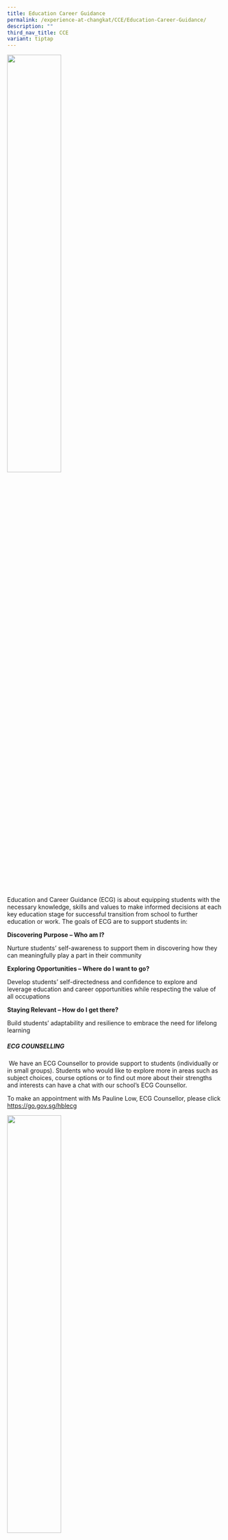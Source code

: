 ```yaml
---
title: Education Career Guidance
permalink: /experience-at-changkat/CCE/Education-Career-Guidance/
description: ""
third_nav_title: CCE
variant: tiptap
---
```

<div class="isomer-image-wrapper">
<img style="width:50%" height="auto" width="100%" src="/images/ECG.png">
</div>
<p>Education and Career Guidance (ECG) is about equipping students with the
necessary knowledge, skills and values to make informed decisions at each
key education stage for successful transition from school to further education
or work. The goals of ECG are to support students in:</p>
<p><strong>Discovering Purpose – Who am I?</strong>
</p>
<p>Nurture students’ self-awareness to support them in discovering how they
can meaningfully play a part in their community</p>
<p><strong>Exploring Opportunities – Where do I want to go?</strong>
</p>
<p>Develop students’ self-directedness and confidence to explore and leverage
education and career opportunities while respecting the value of all occupations</p>
<p><strong>Staying Relevant – How do I get there?</strong>
</p>
<p>Build students’ adaptability and resilience to embrace the need for lifelong
learning</p>
<h5>ECG COUNSELLING</h5>
<p>&nbsp;We have an ECG Counsellor to provide support to students (individually
or in small groups). Students who would like to explore more in areas such
as subject choices, course options or to find out more about their strengths
and interests can have a chat with our school’s ECG Counsellor.</p>
<p>To make an appointment with Ms Pauline Low, ECG Counsellor, please click&nbsp;
<a href="https://go.gov.sg/hblecg" rel="noopener noreferrer nofollow" target="_blank">https://go.gov.sg/hblecg</a>
</p>
<div class="isomer-image-wrapper">
<img style="width:50%" height="auto" width="100%" src="/images/QR.png">
</div>
<h5>ACADEMIC PATHWAYS EXPLORATION</h5>
<p>&nbsp;</p>
<table style="minWidth: 75px">
<colgroup>
<col>
<col>
<col>
</colgroup>
<tbody>
<tr>
<td rowspan="1" colspan="1">
<p><strong>Title</strong>
</p>
</td>
<td rowspan="1" colspan="1">
<p><strong>Links</strong>
</p>
</td>
<td rowspan="1" colspan="1">
<p><strong>Remarks</strong>
</p>
</td>
</tr>
<tr>
<td rowspan="1" colspan="1">
<p>Information on Post-secondary Education</p>
</td>
<td rowspan="1" colspan="1">
<p><a href="https://www.moe.gov.sg/post-secondary" rel="noopener noreferrer nofollow" target="_blank">https://www.moe.gov.sg/post-secondary</a>
</p>
</td>
<td rowspan="1" colspan="1">
<p>Learn about the choices available to pursue your next phase of learning
after your secondary school</p>
</td>
</tr>
<tr>
<td rowspan="1" colspan="1">
<p>Course Finder</p>
</td>
<td rowspan="1" colspan="1">
<p><a href="https://go.gov.sg/coursefinder" rel="noopener noreferrer nofollow" target="_blank">https://go.gov.sg/coursefinder</a>
</p>
</td>
<td rowspan="1" colspan="1">
<p>Explore courses based on aggregate type, score, minimum entry requirements,
details about the course (modules and career prospects), etc.</p>
</td>
</tr>
<tr>
<td rowspan="1" colspan="1">
<p>Admissions Exercises and Programmes</p>
</td>
<td rowspan="1" colspan="1">
<p><a href="https://www.moe.gov.sg/post-secondary/admissions" rel="noopener noreferrer nofollow" target="_blank">https://www.moe.gov.sg/post-secondary/admissions</a>
</p>
</td>
<td rowspan="1" colspan="1">
<p>Explore the different admissions exercises and programmes available to
help you gain entry into Millennia Institute (MI), a junior college, Polytechnic
or ITE.</p>
</td>
</tr>
<tr>
<td rowspan="1" colspan="1">
<p>A-Level curriculum and subject syllabuses (JC/MI)</p>
</td>
<td rowspan="1" colspan="1">
<p><a href="https://www.moe.gov.sg/post-secondary/a-level-curriculum-and-subject-syllabuses" rel="noopener noreferrer nofollow" target="_blank">https://www.moe.gov.sg/post-secondary/a-level-curriculum-and-subject-syllabuses</a>
</p>
</td>
<td rowspan="1" colspan="1">
<p>JC/Millennia Institute</p>
</td>
</tr>
<tr>
<td rowspan="1" colspan="1">
<p>Institute of Technical Education (ITE)</p>
</td>
<td rowspan="1" colspan="1">
<p><a href="https://www.ite.edu.sg/admissions/full-time-courses" rel="noopener noreferrer nofollow" target="_blank">https://www.ite.edu.sg/admissions/full-time-courses</a>
</p>
</td>
<td rowspan="1" colspan="1">
<p>Courses available at ITE</p>
</td>
</tr>
<tr>
<td rowspan="1" colspan="1">
<p>Course Booklet 2025</p>
</td>
<td rowspan="1" colspan="1">
<p><a href="https://www.ite.edu.sg/docs/default-source/full-time-courses-doc/ite-course-booklet-final.pdf" rel="noopener noreferrer nofollow" target="_blank">https://www.ite.edu.sg/docs/default-source/full-time-courses-doc/ite-course-booklet-2025.pdf</a> &nbsp;&nbsp;</p>
</td>
<td rowspan="1" colspan="1">
<p>Courses available at ITE</p>
</td>
</tr>
<tr>
<td rowspan="1" colspan="1">
<p>Poly Foundation Programme (PFP)</p>
</td>
<td rowspan="1" colspan="1">
<p><a href="https://go.gov.sg/pfp" rel="noopener noreferrer nofollow" target="_blank">https://go.gov.sg/pfp</a> &nbsp;&nbsp;
<br><a href="https://pfp.polytechnic.edu.sg/PFP/pfp_faqs.html" rel="noopener noreferrer nofollow" target="_blank">https://pfp.polytechnic.edu.sg/PFP/pfp_faqs.html</a>
</p>
</td>
<td rowspan="1" colspan="1">
<p>4N(A)</p>
</td>
</tr>
<tr>
<td rowspan="1" colspan="1">
<p>Nanyang Academic of Fine Arts (NAFA) Foundation Programme&nbsp;</p>
</td>
<td rowspan="1" colspan="1">
<p><a href="https://go.gov.sg/applynafafp" rel="noopener noreferrer nofollow" target="_blank">https://go.gov.sg/applynafafp</a>
</p>
</td>
<td rowspan="1" colspan="1">
<p>4N(A)</p>
</td>
</tr>
<tr>
<td rowspan="1" colspan="1">
<p>Nanyang Academic of Fine Arts (NAFA) Diploma</p>
</td>
<td rowspan="1" colspan="1">
<p><a href="https://www.nafa.edu.sg/courses/diploma" rel="noopener noreferrer nofollow" target="_blank">https://www.nafa.edu.sg/courses/diploma</a>
</p>
</td>
<td rowspan="1" colspan="1">
<p>4N(A)</p>
</td>
</tr>
<tr>
<td rowspan="1" colspan="1">
<p>La Salle College of the Arts (Diploma)</p>
</td>
<td rowspan="1" colspan="1">
<p><a href="https://www.lasalle.edu.sg/admissions/diploma-admissions" rel="noopener noreferrer nofollow" target="_blank">https://www.lasalle.edu.sg/admissions/diploma-admissions</a>
</p>
</td>
<td rowspan="1" colspan="1">
<p>Exp &amp; 5N(A)</p>
</td>
</tr>
<tr>
<td rowspan="1" colspan="1">
<p></p>
</td>
<td rowspan="1" colspan="1">
<p></p>
</td>
<td rowspan="1" colspan="1">
<p></p>
</td>
</tr>
</tbody>
</table>
<p>&nbsp;</p>
<p><strong>OTHER USEFUL LINKS</strong>
</p>
<table style="minWidth: 75px">
<colgroup>
<col>
<col>
<col>
</colgroup>
<tbody>
<tr>
<td rowspan="1" colspan="1">
<p><strong>Title</strong>
</p>
</td>
<td rowspan="1" colspan="1">
<p><strong>Links</strong>
</p>
</td>
<td rowspan="1" colspan="1">
<p><strong>Remarks</strong>
</p>
</td>
</tr>
<tr>
<td rowspan="1" colspan="1">
<p>2025 JIE-N Brochure</p>
</td>
<td rowspan="1" colspan="1">
<p><a href="https://isomer-user-content.by.gov.sg/145/48bdfb9b-7035-4d0e-99d6-8312db677882/jien-jiee-2025-intake-entry-requirements.pdf" rel="noopener noreferrer nofollow" target="_blank">https://isomer-user-content.by.gov.sg/145/48bdfb9b-7035-4d0e-99d6-8312db677882/jien-jiee-2025-intake-entry-requirements.pdf</a>
<br>
</p>
</td>
<td rowspan="1" colspan="1">
<p>For N-level students seeking admission to ITE College (NITEC, DPP etc.)</p>
</td>
</tr>
<tr>
<td rowspan="1" colspan="1">
<p>My-Skills-Future Portal (Secondary)</p>
</td>
<td rowspan="1" colspan="1">
<p><a href="https://go.gov.sg/mysfsec" rel="noopener noreferrer nofollow" target="_blank">https://go.gov.sg/mysfsec<br></a>
</p>
</td>
<td rowspan="1" colspan="1">
<p>To learn about the different jobs and industries, connect with industry
professionals and get a taster into various job roles of your interest</p>
</td>
</tr>
<tr>
<td rowspan="1" colspan="1">
<p>On My Way</p>
</td>
<td rowspan="1" colspan="1">
<p><a href="https://discover.nyc.gov.sg/" rel="noopener noreferrer nofollow" target="_blank">https://discover.nyc.gov.sg/</a>
</p>
</td>
<td rowspan="1" colspan="1">
<p>To learn about the different jobs and industries, connect with industry
professionals and get a taster into various job roles of your interest</p>
</td>
</tr>
<tr>
<td rowspan="1" colspan="1">
<p>Parent Guide</p>
</td>
<td rowspan="1" colspan="1">
<p><a href="https://www.moe.gov.sg/parentkit" rel="noopener noreferrer nofollow" target="_blank">https://www.moe.gov.sg/parentkit</a> 
<br><a href="http://go.gov.sg/tipsforparents" rel="noopener noreferrer nofollow" target="_blank">http://go.gov.sg/tipsforparents</a>
</p>
</td>
<td rowspan="1" colspan="1">
<p>An ECG toolkit for parents</p>
</td>
</tr>
<tr>
<td rowspan="1" colspan="1">
<p>Stories of Hope &amp; Inspiration</p>
</td>
<td rowspan="1" colspan="1">
<p><a href="https://www.schoolbag.edu.sg/story-tag/multiple-pathways/" rel="noopener noreferrer nofollow" target="_blank">https://www.schoolbag.edu.sg/story-tag/multiple-pathways/</a> 
<br>
<br>
</p>
<p><a href="https://www.ite.edu.sg/life-at-ite/ITE-success-stories" rel="noopener noreferrer nofollow" target="_blank">https://www.ite.edu.sg/life-at-ite/ITE-success-stories</a>
</p>
</td>
<td rowspan="1" colspan="1">
<p>Stories of individuals on their diverse education and career pathways</p>
</td>
</tr>
<tr>
<td rowspan="1" colspan="1">
<p>Scholarships</p>
</td>
<td rowspan="1" colspan="1">
<p><a href="https://go.gov.sg/admissions-scholarships" rel="noopener noreferrer nofollow" target="_blank">https://go.gov.sg/admissions-scholarships</a>
</p>
</td>
<td rowspan="1" colspan="1">
<p>Learn about the different merit-based awards and scholarships</p>
</td>
</tr>
<tr>
<td rowspan="1" colspan="1">
<p>ECG Centre at MOE</p>
</td>
<td rowspan="1" colspan="1">
<p>Email: <a href="mailto:MOE_ECG@moe.gov.sg" rel="noopener noreferrer nofollow" target="_blank">MOE_ECG@moe.gov.sg</a>
<br>
<br>E-appointment system:
<br>
<br><a href="https://go.gov.sg/moe-ecg-centre" rel="noopener noreferrer nofollow" target="_blank">https://go.gov.sg/moe-ecg-centre</a>
<br>
<br><a href="https://go.gov.sg/whats-next" rel="noopener noreferrer nofollow" target="_blank">https://go.gov.sg/whats-next</a>
</p>
</td>
<td rowspan="1" colspan="1">
<p>The ECG Centre provides ECG counselling services for students during periods
such as the release of their GCE N-Level, O-Level and A-Level examination
results.</p>
</td>
</tr>
<tr>
<td rowspan="1" colspan="1">
<p>Private Education Institution</p>
</td>
<td rowspan="1" colspan="1">
<p><a href="https://go.gov.sg/3rs" rel="noopener noreferrer nofollow" target="_blank">https://go.gov.sg/3rs</a>
<br><a href="https://go.gov.sg/pei" rel="noopener noreferrer nofollow" target="_blank">https://go.gov.sg/pei</a>
</p>
</td>
<td rowspan="1" colspan="1">
<p>Information for students who are planning to pursue a course with a Private
Education Institution (PEI)</p>
</td>
</tr>
<tr>
<td rowspan="1" colspan="1">
<p>Community-based Helplines</p>
</td>
<td rowspan="1" colspan="1">
<p><a href="https://www.mindline.sg/" rel="noopener noreferrer nofollow" target="_blank">https://www.mindline.sg/ </a>
<br><a href="https://carey.carecorner.org.sg/" rel="noopener noreferrer nofollow" target="_blank">https://carey.carecorner.org.sg/</a>
</p>
</td>
<td rowspan="1" colspan="1">
<p>For students who would like to have someone to talk to in times of need.
Alternatively, approach the School Counsellor.</p>
</td>
</tr>
</tbody>
</table>
<p><strong>&nbsp;</strong>
</p>